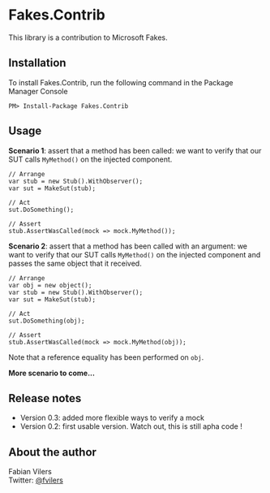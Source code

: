 Fakes.Contrib
=============
This library is a contribution to Microsoft Fakes.

Installation
------------
To install Fakes.Contrib, run the following command in the Package Manager Console

```
PM> Install-Package Fakes.Contrib
```

Usage
-----
**Scenario 1**: assert that a method has been called: we want to verify that our SUT calls `MyMethod()` on the injected component.
	
	// Arrange
	var stub = new Stub().WithObserver();
	var sut = MakeSut(stub);
	
	// Act
	sut.DoSomething();
	
	// Assert
	stub.AssertWasCalled(mock => mock.MyMethod());

**Scenario 2**: assert that a method has been called with an argument: we want to verify that our SUT calls `MyMethod()` on the injected component and passes the same object that it received.

	// Arrange
	var obj = new object();
	var stub = new Stub().WithObserver();
	var sut = MakeSut(stub);
	
	// Act
	sut.DoSomething(obj);
	
	// Assert
	stub.AssertWasCalled(mock => mock.MyMethod(obj));

Note that a reference equality has been performed on `obj`.

**More scenario to come...**

Release notes
-------------
* Version 0.3: added more flexible ways to verify a mock
* Version 0.2: first usable version. Watch out, this is still apha code !

About the author
------
Fabian Vilers  
Twitter: [@fvilers](http://www.twitter.com/fvilers)
